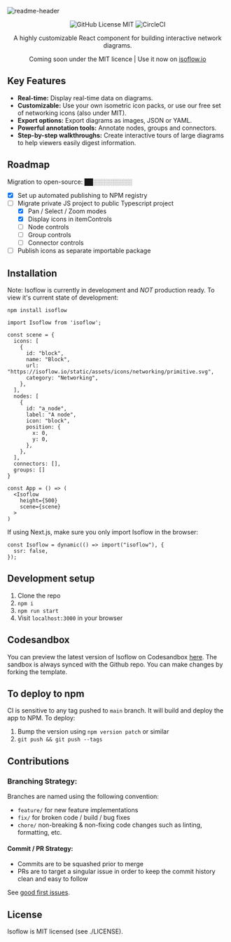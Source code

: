 ![readme-header](https://user-images.githubusercontent.com/1769678/223572353-788d5d38-cd28-40fa-96cd-9d29226f7e4b.png)

<div align="center">

![GitHub License MIT](https://img.shields.io/github/license/wbkd/react-flow?color=%23ff0072)
![CircleCI](https://circleci.com/gh/markmanx/isoflow.svg?style=shield)

A highly customizable React component for building interactive network diagrams.

Coming soon under the MIT licence | Use it now on [isoflow.io](https://isoflow.io)

</div>

## Key Features

- **Real-time:** Display real-time data on diagrams.
- **Customizable:** Use your own isometric icon packs, or use our free set of networking icons (also under MIT).
- **Export options:** Export diagrams as images, JSON or YAML.
- **Powerful annotation tools:** Annotate nodes, groups and connectors.
- **Step-by-step walkthroughs:** Create interactive tours of large diagrams to help viewers easily digest information.

## Roadmap

Migration to open-source: ██░░░░░░░░░

- [x] Set up automated publishing to NPM registry
- [ ] Migrate private JS project to public Typescript project
  - [x] Pan / Select / Zoom modes
  - [x] Display icons in itemControls
  - [ ] Node controls
  - [ ] Group controls
  - [ ] Connector controls
- [ ] Publish icons as separate importable package

## Installation

Note: Isoflow is currently in development and _NOT_ production ready. To view it's current state of development:

`npm install isoflow`

```
import Isoflow from 'isoflow';

const scene = {
  icons: [
    {
      id: "block",
      name: "Block",
      url: "https://isoflow.io/static/assets/icons/networking/primitive.svg",
      category: "Networking",
    },
  ],
  nodes: [
    {
      id: "a_node",
      label: "A node",
      icon: "block",
      position: {
        x: 0,
        y: 0,
      },
    },
  ],
  connectors: [],
  groups: []
}

const App = () => (
  <Isoflow
    height={500}
    scene={scene}
  >
)
```

If using Next.js, make sure you only import Isoflow in the browser:

```
const Isoflow = dynamic(() => import("isoflow"), {
  ssr: false,
});
```

## Development setup

1. Clone the repo
2. `npm i`
3. `npm run start`
4. Visit `localhost:3000` in your browser

## Codesandbox

You can preview the latest version of Isoflow on Codesandbox [here](https://codesandbox.io/p/sandbox/github/markmanx/isoflow/tree).
The sandbox is always synced with the Github repo.  You can make changes by forking the template.

## To deploy to npm

CI is sensitive to any tag pushed to `main` branch. It will build and deploy the app to NPM.
To deploy:

1. Bump the version using `npm version patch` or similar
2. `git push && git push --tags`

## Contributions

### Branching Strategy:

Branches are named using the following convention:

- `feature/` for new feature implementations
- `fix/` for broken code / build / bug fixes
- `chore/` non-breaking & non-fixing code changes such as linting, formatting, etc.

#### Commit / PR Strategy:

- Commits are to be squashed prior to merge
- PRs are to target a singular issue in order to keep the commit history clean and easy to follow

See [good first issues](https://github.com/markmanx/isoflow/contribute).

## License

Isoflow is MIT licensed (see ./LICENSE).
